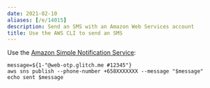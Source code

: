 ```yaml
---
date: 2021-02-10
aliases: [/e/14015]
description: Send an SMS with an Amazon Web Services account
title: Use the AWS CLI to send an SMS
---
```


Use the [Amazon Simple Notification Service](https://aws.amazon.com/sns/):

	message=${1-"@web-otp.glitch.me #12345"}
	aws sns publish --phone-number +658XXXXXXX --message "$message"
	echo sent $message


